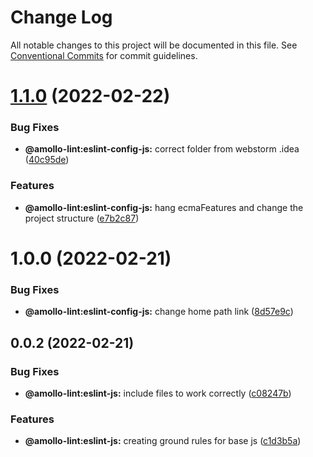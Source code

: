 # Change Log

All notable changes to this project will be documented in this file.
See [Conventional Commits](https://conventionalcommits.org) for commit guidelines.

# [1.1.0](https://github.com/amollo-ui/amollo-lint/compare/@amollo-lint/eslint-config-js@1.0.0...@amollo-lint/eslint-config-js@1.1.0) (2022-02-22)


### Bug Fixes

* **@amollo-lint:eslint-config-js:** correct folder from webstorm .idea ([40c95de](https://github.com/amollo-ui/amollo-lint/commit/40c95de935a27de7fa9f835f76e41e412c5a1a8c))


### Features

* **@amollo-lint:eslint-config-js:** hang ecmaFeatures and change the project structure ([e7b2c87](https://github.com/amollo-ui/amollo-lint/commit/e7b2c87767dd0833c9ae3360bc929c5ad5f7c2fc))





# 1.0.0 (2022-02-21)


### Bug Fixes

* **@amollo-lint:eslint-config-js:** change home path link ([8d57e9c](https://github.com/amollo-ui/amollo-lint/commit/8d57e9c99d12edf0e8e4e37edb14d98680dc78bd))





## 0.0.2 (2022-02-21)


### Bug Fixes

* **@amollo-lint:eslint-js:** include files to work correctly ([c08247b](https://github.com/amollo-ui/amollo-lint/commit/c08247b5d1a51bcb0f28cc5d29339eb5e36f43b6))


### Features

* **@amollo-lint:eslint-js:** creating ground rules for base js ([c1d3b5a](https://github.com/amollo-ui/amollo-lint/commit/c1d3b5a2defb3b24e057cf7024c1edc8e9edbeed))
